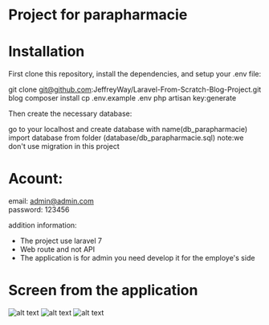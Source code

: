 # Project for parapharmacie 
# Installation

First clone this repository, install the dependencies, and setup your .env file:

git clone git@github.com:JeffreyWay/Laravel-From-Scratch-Blog-Project.git blog
composer install
cp .env.example .env
php artisan key:generate


Then create the necessary database:

go to your localhost and create database with name(db_parapharmacie)
import database from folder (database/db_parapharmacie.sql)
note:we don't use migration in this project

# Acount:
email: admin@admin.com<br>
password: 123456

addition information:
- The project use laravel 7
- Web route and not API
- The application is for admin you need develop it for the employe's side

# Screen from the application
![alt text](https://c.top4top.io/p_2343u8p0z1.png)
![alt text](https://d.top4top.io/p_2343bdg132.png)
![alt text](https://e.top4top.io/p_2343gxa3o3.png)
